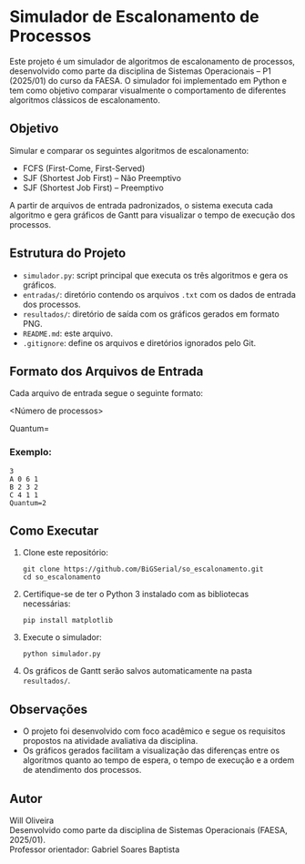 # Simulador de Escalonamento de Processos

Este projeto é um simulador de algoritmos de escalonamento de processos, desenvolvido como parte da disciplina de Sistemas Operacionais – P1 (2025/01) do curso da FAESA. O simulador foi implementado em Python e tem como objetivo comparar visualmente o comportamento de diferentes algoritmos clássicos de escalonamento.

## Objetivo

Simular e comparar os seguintes algoritmos de escalonamento:

- FCFS (First-Come, First-Served)
- SJF (Shortest Job First) – Não Preemptivo
- SJF (Shortest Job First) – Preemptivo

A partir de arquivos de entrada padronizados, o sistema executa cada algoritmo e gera gráficos de Gantt para visualizar o tempo de execução dos processos.

## Estrutura do Projeto

- `simulador.py`: script principal que executa os três algoritmos e gera os gráficos.
- `entradas/`: diretório contendo os arquivos `.txt` com os dados de entrada dos processos.
- `resultados/`: diretório de saída com os gráficos gerados em formato PNG.
- `README.md`: este arquivo.
- `.gitignore`: define os arquivos e diretórios ignorados pelo Git.

## Formato dos Arquivos de Entrada

Cada arquivo de entrada segue o seguinte formato:


<Número de processos>
<ID> <ArrivalTime> <BurstTime> <Priority>

Quantum=<valor>


### Exemplo:
```
3
A 0 6 1
B 2 3 2
C 4 1 1
Quantum=2
```

## Como Executar

1. Clone este repositório:
   ```
   git clone https://github.com/BiGSerial/so_escalonamento.git
   cd so_escalonamento
   ```

2. Certifique-se de ter o Python 3 instalado com as bibliotecas necessárias:
   ```
   pip install matplotlib
   ```

3. Execute o simulador:
   ```
   python simulador.py
   ```

4. Os gráficos de Gantt serão salvos automaticamente na pasta `resultados/`.

## Observações

- O projeto foi desenvolvido com foco acadêmico e segue os requisitos propostos na atividade avaliativa da disciplina.
- Os gráficos gerados facilitam a visualização das diferenças entre os algoritmos quanto ao tempo de espera, o tempo de execução e a ordem de atendimento dos processos.

## Autor

Will Oliveira  
Desenvolvido como parte da disciplina de Sistemas Operacionais (FAESA, 2025/01).  
Professor orientador: Gabriel Soares Baptista

